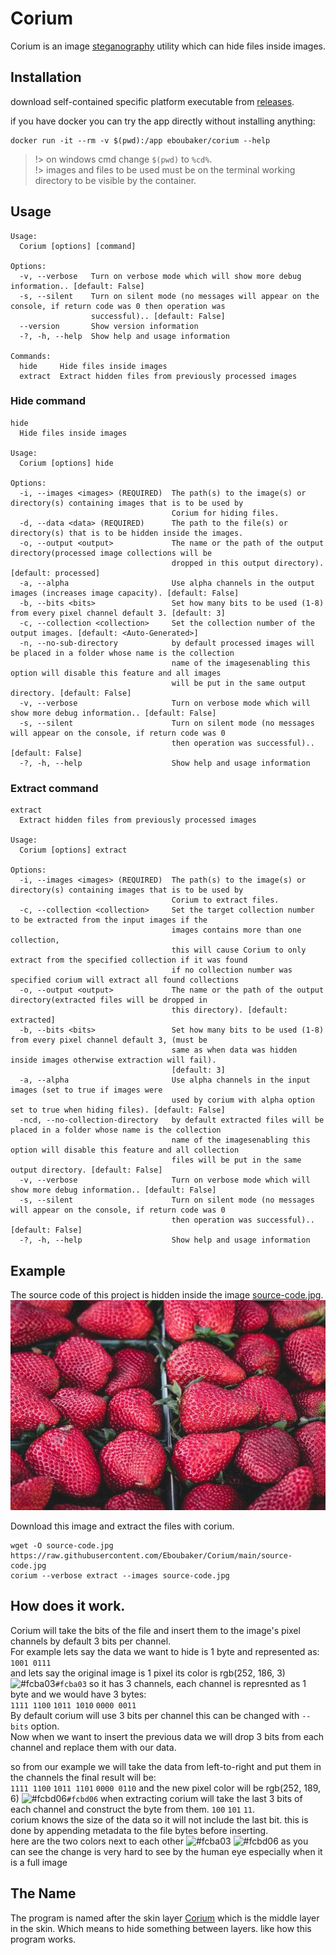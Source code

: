 ﻿# Corium
Corium is an image [steganography](https://en.wikipedia.org/wiki/Steganography) utility which can hide files inside
images.

## Installation

download self-contained specific platform executable from [releases](https://github.com/Eboubaker/Corium/releases).

if you have docker you can try the app directly without installing anything:
```
docker run -it --rm -v $(pwd):/app eboubaker/corium --help
```
> !> on windows cmd change `$(pwd)` to `%cd%`.  
> !> images and files to be used must be on the terminal working directory to be visible by the container.
## Usage

```
Usage:
  Corium [options] [command]

Options:
  -v, --verbose   Turn on verbose mode which will show more debug information.. [default: False]
  -s, --silent    Turn on silent mode (no messages will appear on the console, if return code was 0 then operation was
                  successful).. [default: False]
  --version       Show version information
  -?, -h, --help  Show help and usage information

Commands:
  hide     Hide files inside images
  extract  Extract hidden files from previously processed images
```

### Hide command

```
hide
  Hide files inside images

Usage:
  Corium [options] hide

Options:
  -i, --images <images> (REQUIRED)  The path(s) to the image(s) or directory(s) containing images that is to be used by
                                    Corium for hiding files.
  -d, --data <data> (REQUIRED)      The path to the file(s) or directory(s) that is to be hidden inside the images.
  -o, --output <output>             The name or the path of the output directory(processed image collections will be
                                    dropped in this output directory). [default: processed]
  -a, --alpha                       Use alpha channels in the output images (increases image capacity). [default: False]
  -b, --bits <bits>                 Set how many bits to be used (1-8) from every pixel channel default 3. [default: 3]
  -c, --collection <collection>     Set the collection number of the output images. [default: <Auto-Generated>]
  -n, --no-sub-directory            by default processed images will be placed in a folder whose name is the collection
                                    name of the imagesenabling this option will disable this feature and all images
                                    will be put in the same output directory. [default: False]
  -v, --verbose                     Turn on verbose mode which will show more debug information.. [default: False]
  -s, --silent                      Turn on silent mode (no messages will appear on the console, if return code was 0
                                    then operation was successful).. [default: False]
  -?, -h, --help                    Show help and usage information

```

### Extract command

```
extract
  Extract hidden files from previously processed images

Usage:
  Corium [options] extract

Options:
  -i, --images <images> (REQUIRED)  The path(s) to the image(s) or directory(s) containing images that is to be used by
                                    Corium to extract files.
  -c, --collection <collection>     Set the target collection number to be extracted from the input images if the
                                    images contains more than one collection,
                                    this will cause Corium to only extract from the specified collection if it was found
                                    if no collection number was specified corium will extract all found collections
  -o, --output <output>             The name or the path of the output directory(extracted files will be dropped in
                                    this directory). [default: extracted]
  -b, --bits <bits>                 Set how many bits to be used (1-8) from every pixel channel default 3, (must be
                                    same as when data was hidden inside images otherwise extraction will fail).
                                    [default: 3]
  -a, --alpha                       Use alpha channels in the input images (set to true if images were
                                    used by corium with alpha option set to true when hiding files). [default: False]
  -ncd, --no-collection-directory   by default extracted files will be placed in a folder whose name is the collection
                                    name of the imagesenabling this option will disable this feature and all collection
                                    files will be put in the same output directory. [default: False]
  -v, --verbose                     Turn on verbose mode which will show more debug information.. [default: False]
  -s, --silent                      Turn on silent mode (no messages will appear on the console, if return code was 0
                                    then operation was successful).. [default: False]
  -?, -h, --help                    Show help and usage information

```

## Example

The source code of this project is hidden inside the
image [source-code.jpg](https://raw.githubusercontent.com/Eboubaker/Corium/main/source-code.jpg).
![source-code](https://raw.githubusercontent.com/Eboubaker/Corium/main/source-code.jpg)

Download this image and extract the files with corium.

```
wget -O source-code.jpg https://raw.githubusercontent.com/Eboubaker/Corium/main/source-code.jpg
corium --verbose extract --images source-code.jpg
```

## How does it work.
Corium will take the bits of the file and insert them to the image's pixel channels by default 3 bits per channel.  
For example lets say the data we want to hide is 1 byte and represented as:   
`1001 0111`   
and lets say the original image is 1 pixel its color is rgb(252, 186, 3) ![#fcba03](https://img.shields.io/static/v1?label=&color=fcba03&message=+)`#fcba03` so it has 3 channels, each channel is represnted as 1 byte and we would have 3 bytes:  
`1111 1100` `1011 1010` `0000 0011`  
By default corium will use 3 bits per channel this can be changed with `--bits` option.  
Now when we want to insert the previous data we will drop 3 bits from each channel and replace them with our data.

so from our example we will take the data from left-to-right and put them in the channels the final result will be:   
`1111 1100` `1011 1101` `0000 0110` and the new pixel color will be rgb(252, 189, 6) ![#fcbd06](https://img.shields.io/static/v1?label=&color=fcbd06&message=+)`#fcbd06`
when extracting corium will take the last 3 bits of each channel and construct the byte from them. `100` `101` `11`.  
corium knows the size of the data so it will not include the last bit. this is done by appending metadata to the file bytes before inserting.  
here are the two colors next to each other ![#fcba03](https://img.shields.io/static/v1?label=&color=fcba03&message=+) ![#fcbd06](https://img.shields.io/static/v1?label=&color=fcbd06&message=+) as you can see the change is very hard to see by the human eye especially when it is a full image

## The Name
The program is named after the skin layer [Corium](https://en.wikipedia.org/wiki/Dermis) which is the middle layer in the skin. Which means to hide something between layers. like how this program works.
